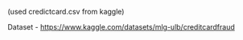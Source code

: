 (used credictcard.csv from kaggle)

Dataset - https://www.kaggle.com/datasets/mlg-ulb/creditcardfraud

